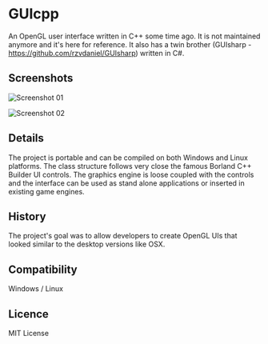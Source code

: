 # GUIcpp
An OpenGL user interface written in C++ some time ago. It is not maintained anymore and it's here for reference. It also has a twin brother (GUIsharp - https://github.com/rzvdaniel/GUIsharp) written in C#.

## Screenshots
![Screenshot 01](/screenshots/01.jpeg?raw=true "Aqua look 01")

![Screenshot 02](/screenshots/02.jpeg?raw=true "Aqua look 02")

## Details
The project is portable and can be compiled on both Windows and Linux platforms. The class structure follows very close the famous Borland C++ Builder UI controls. The graphics engine is loose coupled with the controls and the interface can be used as stand alone applications or inserted in existing game engines.

## History
The project's goal was to allow developers to create OpenGL UIs that looked similar to the desktop versions like OSX.

## Compatibility
Windows / Linux

## Licence
MIT License
